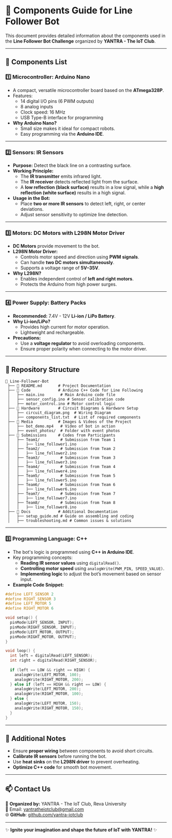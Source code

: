 # 🔩 Components Guide for Line Follower Bot

This document provides detailed information about the components used in the **Line Follower Bot Challenge** organized by **YANTRA - The IoT Club**.

---

## 📌 Components List

### 1️⃣ **Microcontroller: Arduino Nano**
- A compact, versatile microcontroller board based on the **ATmega328P**.
- Features:
  - 14 digital I/O pins (6 PWM outputs)
  - 8 analog inputs
  - Clock speed: 16 MHz
  - USB Type-B interface for programming
- **Why Arduino Nano?**
  - Small size makes it ideal for compact robots.
  - Easy programming via the **Arduino IDE**.

---

### 2️⃣ **Sensors: IR Sensors**
- **Purpose:** Detect the black line on a contrasting surface.
- **Working Principle:**
  - The **IR transmitter** emits infrared light.
  - The **IR receiver** detects reflected light from the surface.
  - A **low reflection (black surface)** results in a low signal, while a **high reflection (white surface)** results in a high signal.
- **Usage in the Bot:**
  - Place **two or more IR sensors** to detect left, right, or center deviations.
  - Adjust sensor sensitivity to optimize line detection.

---

### 3️⃣ **Motors: DC Motors with L298N Motor Driver**
- **DC Motors** provide movement to the bot.
- **L298N Motor Driver:**
  - Controls motor speed and direction using **PWM signals**.
  - Can handle **two DC motors simultaneously**.
  - Supports a voltage range of **5V–35V**.
- **Why L298N?**
  - Enables independent control of **left and right motors**.
  - Protects the Arduino from high power surges.

---

### 4️⃣ **Power Supply: Battery Packs**
- **Recommended:** 7.4V - 12V **Li-ion / LiPo Battery**.
- **Why Li-ion/LiPo?**
  - Provides high current for motor operation.
  - Lightweight and rechargeable.
- **Precautions:**
  - Use a **voltage regulator** to avoid overloading components.
  - Ensure proper polarity when connecting to the motor driver.

---
## 📂 Repository Structure
```
📁 Line-Follower-Bot
 ├── 📄 README.md       # Project Documentation
 ├── 📁 Code            # Arduino C++ Code for Line Following
 │   ├── main.ino       # Main Arduino code file
 │   ├── sensor_config.ino # Sensor calibration code
 │   ├── motor_control.ino # Motor control logic
 ├── 📁 Hardware        # Circuit Diagrams & Hardware Setup
 │   ├── circuit_diagram.png  # Wiring Diagram
 │   ├── components_list.txt  # List of required components
 ├── 📁 Media           # Images & Videos of the Project
 │   ├── bot_demo.mp4   # Video of bot in action
 │   ├── event_photos/  # Folder with event photos
 ├── 📁 Submissions     # Codes from Participants
 │   ├── Team1/         # Submission from Team 1
 │   │   ├── line_follower1.ino
 │   ├── Team2/         # Submission from Team 2
 │   │   ├── line_follower2.ino
 │   ├── Team3/         # Submission from Team 3
 │   │   ├── line_follower3.ino
 │   ├── Team4/         # Submission from Team 4
 │   │   ├── line_follower4.ino
 │   ├── Team5/         # Submission from Team 5
 │   │   ├── line_follower5.ino
 │   ├── Team6/         # Submission from Team 6
 │   │   ├── line_follower6.ino
 │   ├── Team7/         # Submission from Team 7
 │   │   ├── line_follower7.ino
 │   ├── Team8/         # Submission from Team 8
 │   │   ├── line_follower8.ino
 ├── 📁 Docs            # Additional Documentation
 │   ├── setup_guide.md # Guide on assembling and coding
 │   ├── troubleshooting.md # Common issues & solutions

```

---

### 5️⃣ **Programming Language: C++**
- The bot's logic is programmed using **C++ in Arduino IDE**.
- Key programming concepts:
  - **Reading IR sensor values** using `digitalRead()`.
  - **Controlling motor speed** using `analogWrite(PWM_PIN, SPEED_VALUE)`.
  - **Implementing logic** to adjust the bot’s movement based on sensor input.
- **Example Code Snippet:**
```cpp
#define LEFT_SENSOR 2
#define RIGHT_SENSOR 3
#define LEFT_MOTOR 5
#define RIGHT_MOTOR 6

void setup() {
  pinMode(LEFT_SENSOR, INPUT);
  pinMode(RIGHT_SENSOR, INPUT);
  pinMode(LEFT_MOTOR, OUTPUT);
  pinMode(RIGHT_MOTOR, OUTPUT);
}

void loop() {
  int left = digitalRead(LEFT_SENSOR);
  int right = digitalRead(RIGHT_SENSOR);
  
  if (left == LOW && right == HIGH) {
    analogWrite(LEFT_MOTOR, 100);
    analogWrite(RIGHT_MOTOR, 200);
  } else if (left == HIGH && right == LOW) {
    analogWrite(LEFT_MOTOR, 200);
    analogWrite(RIGHT_MOTOR, 100);
  } else {
    analogWrite(LEFT_MOTOR, 150);
    analogWrite(RIGHT_MOTOR, 150);
  }
}
```

---

## 📢 Additional Notes
- Ensure **proper wiring** between components to avoid short circuits.
- **Calibrate IR sensors** before running the bot.
- Use **heat sinks** on the **L298N driver** to prevent overheating.
- **Optimize C++ code** for smooth bot movement.

---

## 📫 Contact Us
📍 **Organized by:** YANTRA - The IoT Club, Reva University  
📧 Email: [yantratheiotclub@gmail.com](mailto:yantratheiotclub@gmail.com)  
🌐 **GitHub**: [github.com/yantra-iotclub](https://github.com/yantra-iotclub)  

---

✨ **Ignite your imagination and shape the future of IoT with YANTRA!** ✨
